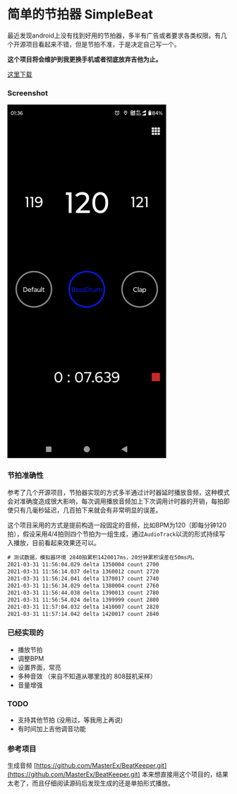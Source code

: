 # 简单的节拍器 SimpleBeat 

最近发现android上没有找到好用的节拍器，多半有广告或者要求各类权限。有几个开源项目看起来不错，但是节拍不准，于是决定自己写一个。

<B>这个项目将会维护到我更换手机或者彻底放弃吉他为止。</B>

[这里下载](https://github.com/LaoQi/SimpleBeat/releases)

### Screenshot

![screenshot](screenshot/Screenshot.png)

### 节拍准确性

参考了几个开源项目，节拍器实现的方式多半通过计时器延时播放音频，这种模式会对准确度造成很大影响，每次调用播放音频加上下次调用计时器的开销，每拍即使只有几毫秒延迟，几百拍下来就会有非常明显的误差。

这个项目采用的方式是提前构造一段固定的音频，比如BPM为120（即每分钟120拍），假设采用4/4拍则四个节拍为一组生成，通过`AudioTrack`以流的形式持续写入播放，目前看起来效果还可以。

```
# 测试数据，模拟器环境 2840拍累积1420017ms，20分钟累积误差在50ms内。
2021-03-31 11:56:04.029 delta 1350004 count 2700
2021-03-31 11:56:14.037 delta 1360012 count 2720
2021-03-31 11:56:24.041 delta 1370017 count 2740
2021-03-31 11:56:34.029 delta 1380004 count 2760
2021-03-31 11:56:44.038 delta 1390013 count 2780
2021-03-31 11:56:54.024 delta 1399999 count 2800
2021-03-31 11:57:04.032 delta 1410007 count 2820
2021-03-31 11:57:14.042 delta 1420017 count 2840
```



### 已经实现的

* 播放节拍
* 调整BPM
* 设置界面，常亮
* 多种音效 （来自不知道从哪里找的 808鼓机采样）
* 音量增强

### TODO

* 支持其他节拍 (没用过，等我用上再说)
* 有时间加上吉他调音功能

### 参考项目

生成音频 [https://github.com/MasterEx/BeatKeeper.git](https://github.com/MasterEx/BeatKeeper.git)
本来想直接用这个项目的，结果太老了，而且仔细阅读源码后发现生成的还是单拍形式播放。